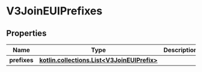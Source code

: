 
# V3JoinEUIPrefixes

## Properties
Name | Type | Description | Notes
------------ | ------------- | ------------- | -------------
**prefixes** | [**kotlin.collections.List&lt;V3JoinEUIPrefix&gt;**](V3JoinEUIPrefix.md) |  |  [optional]




